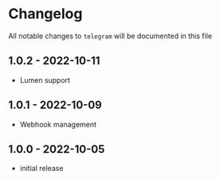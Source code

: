 # Changelog

All notable changes to `telegram` will be documented in this file

## 1.0.2 - 2022-10-11

- Lumen support

## 1.0.1 - 2022-10-09

- Webhook management

## 1.0.0 - 2022-10-05

- initial release

